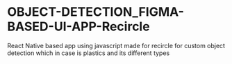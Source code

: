 # OBJECT-DETECTION_FIGMA-BASED-UI-APP-Recircle
React Native based app using javascript made for recircle for custom object detection which in case is plastics and its different types
